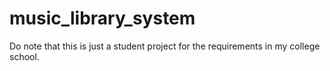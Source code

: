 # music_library_system
Do note that this is just a student project for the requirements in my college school.
